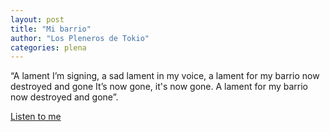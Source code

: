 ```yaml
---
layout: post
title: "Mi barrio"
author: "Los Pleneros de Tokio"
categories: plena 
---
```

“A lament I’m signing, a sad lament in my voice, a lament for my barrio now destroyed and gone
It’s now gone, it's now gone. A lament for my barrio now destroyed and gone”.

[Listen to me](https://www.youtube.com/watch?v=iAsX3qi0Kg8)
